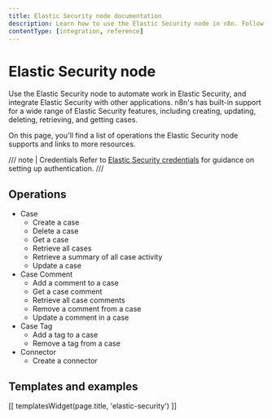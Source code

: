 ```yaml
---
title: Elastic Security node documentation
description: Learn how to use the Elastic Security node in n8n. Follow technical documentation to integrate Elastic Security node into your workflows.
contentType: [integration, reference]
---
```


# Elastic Security node

Use the Elastic Security node to automate work in Elastic Security, and integrate Elastic Security with other applications. n8n's has built-in support for a wide range of Elastic Security features, including creating, updating, deleting, retrieving, and getting cases.

On this page, you'll find a list of operations the Elastic Security node supports and links to more resources.

/// note | Credentials
Refer to [Elastic Security credentials](/integrations/builtin/credentials/elasticsecurity.md) for guidance on setting up authentication. 
///

## Operations

* Case
    * Create a case
    * Delete a case
    * Get a case
    * Retrieve all cases
    * Retrieve a summary of all case activity
    * Update a case
* Case Comment
    * Add a comment to a case
    * Get a case comment
    * Retrieve all case comments
    * Remove a comment from a case
    * Update a comment in a case
* Case Tag
    * Add a tag to a case
    * Remove a tag from a case
* Connector
    * Create a connector

## Templates and examples

<!-- see https://www.notion.so/n8n/Pull-in-templates-for-the-integrations-pages-37c716837b804d30a33b47475f6e3780 -->
[[ templatesWidget(page.title, 'elastic-security') ]]
